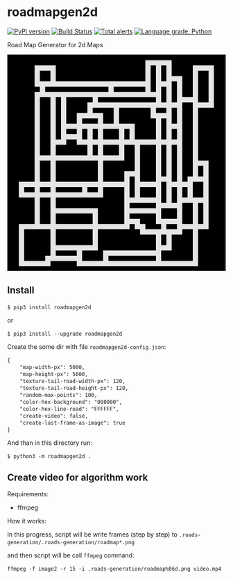 # roadmapgen2d

[![PyPI version](https://badge.fury.io/py/roadmapgen2d.svg)](https://badge.fury.io/py/roadmapgen2d) [![Build Status](https://api.travis-ci.com/sea-kg/roadmapgen2d.svg?branch=main)](https://travis-ci.com/sea-kg/roadmapgen2d) [![Total alerts](https://img.shields.io/lgtm/alerts/g/sea-kg/roadmapgen2d.svg?logo=lgtm&logoWidth=18)](https://lgtm.com/projects/g/sea-kg/roadmapgen2d/alerts/) [![Language grade: Python](https://img.shields.io/lgtm/grade/python/g/sea-kg/roadmapgen2d.svg?logo=lgtm&logoWidth=18)](https://lgtm.com/projects/g/sea-kg/roadmapgen2d/context:python) 

Road Map Generator for 2d Maps

![screen](https://raw.githubusercontent.com/sea-kg/roadmapgen2d/main/screen.png)

## Install

```
$ pip3 install roadmapgen2d
```
or 
```
$ pip3 install --upgrade roadmapgen2d
```

Create the some dir with file `roadmapgen2d-config.json`:
```
{
    "map-width-px": 5000,
    "map-height-px": 5000,
    "texture-tail-road-width-px": 120,
    "texture-tail-road-height-px": 120,
    "random-max-points": 100,
    "color-hex-background": "000000",
    "color-hex-line-road": "FFFFFF",
    "create-video": false,
    "create-last-frame-as-image": true
}
```

And than in this directory run:
```
$ python3 -m roadmapgen2d .
```

## Create video for algorithm work

Requirements:

* ffmpeg

How it works:

In this progress, script will be write frames (step by step) to `.roads-generation/.roads-generation/roadmap*.png`

and then script will be call `ffmpeg` command:

```
ffmpeg -f image2 -r 15 -i .roads-generation/roadmap%06d.png video.mp4
```
